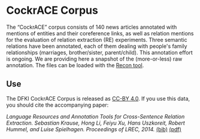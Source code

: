 # CockrACE Corpus
The “CockrACE” corpus consists of 140 news articles annotated with mentions of entities and their coreference links, as well as relation mentions for the evaluation of relation extraction (RE) experiments. Three semantic relations have been annotated, each of them dealing with people's family relationships (marriages, brother/sister, parent/child). This annotation effort is ongoing. We are providing here a snapshot of the (more-or-less) raw annotation. The files can be loaded with the <a href="https://github.com/DFKI-NLP/recon">Recon tool</a>.

## Use
The DFKI CockrACE Corpus is released as [CC-BY 4.0](https://creativecommons.org/licenses/by/4.0/). If you use this data, you should cite the accompanying paper:

_Language Resources and Annotation Tools for Cross-Sentence Relation Extraction. Sebastian Krause, Hong Li, Feiyu Xu, Hans Uszkoreit, Robert Hummel, and Luise Spielhagen. Proceedings of LREC, 2014._ [(bib)](paper.bib) [(pdf)](paper.pdf)

